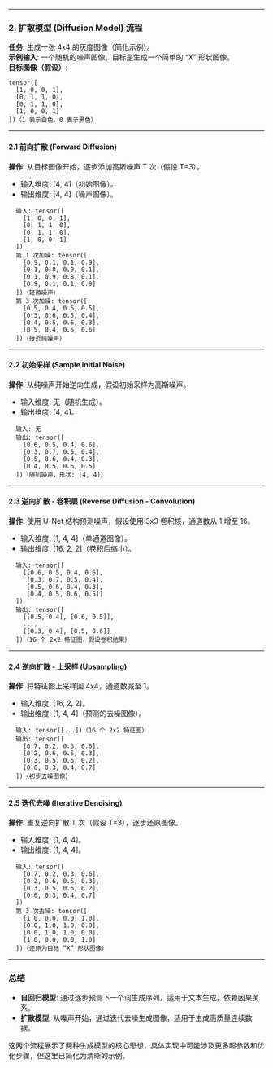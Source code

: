 
---

### 2. 扩散模型 (Diffusion Model) 流程
**任务**: 生成一张 4x4 的灰度图像（简化示例）。  
**示例输入**: 一个随机的噪声图像，目标是生成一个简单的 “X” 形状图像。  
**目标图像（假设）**:  
```
tensor([
  [1, 0, 0, 1],
  [0, 1, 1, 0],
  [0, 1, 1, 0],
  [1, 0, 0, 1]
])（1 表示白色，0 表示黑色）
```

---

#### 2.1 前向扩散 (Forward Diffusion)
**操作**: 从目标图像开始，逐步添加高斯噪声 T 次（假设 T=3）。  
- 输入维度: [4, 4]（初始图像）。  
- 输出维度: [4, 4]（噪声图像）。  
```
  输入: tensor([
    [1, 0, 0, 1],
    [0, 1, 1, 0],
    [0, 1, 1, 0],
    [1, 0, 0, 1]
  ])
  第 1 次加噪: tensor([
    [0.9, 0.1, 0.1, 0.9],
    [0.1, 0.8, 0.9, 0.1],
    [0.1, 0.9, 0.8, 0.1],
    [0.9, 0.1, 0.1, 0.9]
  ])（轻微噪声）
  第 3 次加噪: tensor([
    [0.5, 0.4, 0.6, 0.5],
    [0.3, 0.6, 0.5, 0.4],
    [0.4, 0.5, 0.6, 0.3],
    [0.5, 0.4, 0.5, 0.6]
  ])（接近纯噪声）
```

---

#### 2.2 初始采样 (Sample Initial Noise)
**操作**: 从纯噪声开始逆向生成，假设初始采样为高斯噪声。  
- 输入维度: 无（随机生成）。  
- 输出维度: [4, 4]。  
```
  输入: 无
  输出: tensor([
    [0.6, 0.5, 0.4, 0.6],
    [0.3, 0.7, 0.5, 0.4],
    [0.5, 0.6, 0.4, 0.3],
    [0.4, 0.5, 0.6, 0.5]
  ])（随机噪声，形状: [4, 4]）
```

---

#### 2.3 逆向扩散 - 卷积层 (Reverse Diffusion - Convolution)
**操作**: 使用 U-Net 结构预测噪声，假设使用 3x3 卷积核，通道数从 1 增至 16。  
- 输入维度: [1, 4, 4]（单通道图像）。  
- 输出维度: [16, 2, 2]（卷积后缩小）。  
```
  输入: tensor([
    [[0.6, 0.5, 0.4, 0.6],
     [0.3, 0.7, 0.5, 0.4],
     [0.5, 0.6, 0.4, 0.3],
     [0.4, 0.5, 0.6, 0.5]]
  ])
  输出: tensor([
    [[0.5, 0.4], [0.6, 0.5]],
    ...,
    [[0.3, 0.4], [0.5, 0.6]]
  ])（16 个 2x2 特征图，假设卷积结果）
```

---

#### 2.4 逆向扩散 - 上采样 (Upsampling)
**操作**: 将特征图上采样回 4x4，通道数减至 1。  
- 输入维度: [16, 2, 2]。  
- 输出维度: [1, 4, 4]（预测的去噪图像）。  
```
  输入: tensor([...])（16 个 2x2 特征图）
  输出: tensor([
    [0.7, 0.2, 0.3, 0.6],
    [0.2, 0.6, 0.5, 0.3],
    [0.3, 0.5, 0.6, 0.2],
    [0.6, 0.3, 0.4, 0.7]
  ])（初步去噪图像）
```

---

#### 2.5 迭代去噪 (Iterative Denoising)
**操作**: 重复逆向扩散 T 次（假设 T=3），逐步还原图像。  
- 输入维度: [1, 4, 4]。  
- 输出维度: [1, 4, 4]。  
```
  输入: tensor([
    [0.7, 0.2, 0.3, 0.6],
    [0.2, 0.6, 0.5, 0.3],
    [0.3, 0.5, 0.6, 0.2],
    [0.6, 0.3, 0.4, 0.7]
  ])
  第 3 次去噪: tensor([
    [1.0, 0.0, 0.0, 1.0],
    [0.0, 1.0, 1.0, 0.0],
    [0.0, 1.0, 1.0, 0.0],
    [1.0, 0.0, 0.0, 1.0]
  ])（还原为目标 “X” 形状图像）
```

---

### 总结
- **自回归模型**: 通过逐步预测下一个词生成序列，适用于文本生成，依赖因果关系。
- **扩散模型**: 从噪声开始，通过迭代去噪生成图像，适用于生成高质量连续数据。

这两个流程展示了两种生成模型的核心思想，具体实现中可能涉及更多超参数和优化步骤，但这里已简化为清晰的示例。